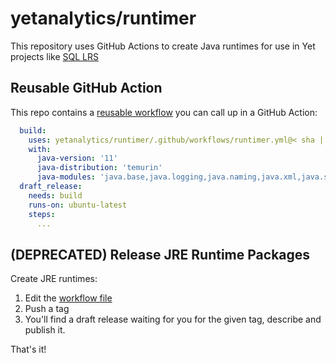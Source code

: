 # yetanalytics/runtimer

This repository uses GitHub Actions to create Java runtimes for use in Yet projects like [SQL LRS](https://github.com/yetanalytics/lrsql)

## Reusable GitHub Action

This repo contains a [reusable workflow](https://docs.github.com/en/actions/learn-github-actions/reusing-workflows) you can call up in a GitHub Action:

``` yaml
  build:
    uses: yetanalytics/runtimer/.github/workflows/runtimer.yml@< sha | tag | branch >
    with:
      java-version: '11'
      java-distribution: 'temurin'
      java-modules: 'java.base,java.logging,java.naming,java.xml,java.sql,java.transaction.xa,java.security.sasl,java.management'
  draft_release:
    needs: build
    runs-on: ubuntu-latest
    steps:
      ...
```

## (DEPRECATED) Release JRE Runtime Packages

Create JRE runtimes:

1. Edit the [workflow file](.github/workflows/main.yml)
2. Push a tag
3. You'll find a draft release waiting for you for the given tag, describe and publish it.

That's it!
